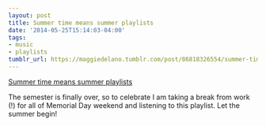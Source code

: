 ```yaml
---
layout: post
title: Summer time means summer playlists
date: '2014-05-25T15:14:03-04:00'
tags:
- music
- playlists
tumblr_url: https://maggiedelano.tumblr.com/post/86818326554/summer-time-means-summer-playlists
---
```

[Summer time means summer playlists](http://open.spotify.com/user/maggiedel/playlist/5VH0QP3tOwzt2dFny5mV0u)  

The semester is finally over, so to celebrate I am taking a break from work (!) for all of Memorial Day weekend and listening to this playlist. Let the summer begin!

